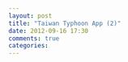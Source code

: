 ```yaml
---
layout: post
title: "Taiwan Typhoon App (2)"
date: 2012-09-16 17:30
comments: true
categories: 
---
```

